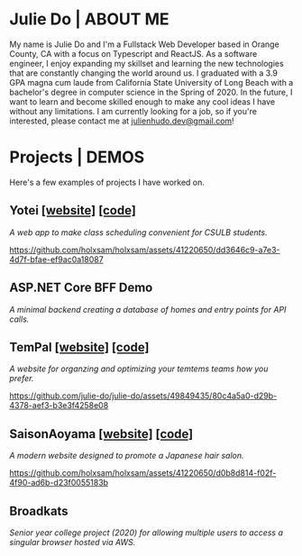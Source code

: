 # Julie Do | ABOUT ME

My name is Julie Do and I'm a Fullstack Web Developer based in Orange County, CA with a focus on Typescript and ReactJS. As a software engineer, I enjoy expanding my skillset and learning the new technologies that are constantly changing the world around us. I graduated with a 3.9 GPA magna cum laude from California State University of Long Beach with a bachelor's degree in computer science in the Spring of 2020. In the future, I want to learn and become skilled enough to make any cool ideas I have without any limitations. I am currently looking for a job, so if you're interested, please contact me at julienhudo.dev@gmail.com!

# Projects | DEMOS

Here's a few examples of projects I have worked on.

## Yotei [[website]](https://yotei.org) [[code]](https://github.com/julie-do/yotei)

_A web app to make class scheduling convenient for CSULB students._

https://github.com/holxsam/holxsam/assets/41220650/dd3646c9-a7e3-4d7f-bfae-ef9ac0a18087

## ASP.NET Core BFF Demo

_A minimal backend creating a database of homes and entry points for API calls._

## TemPal [[website]](https://tempal.gg) [[code]](https://github.com/julie-do/tempal)

_A website for organzing and optimizing your temtems teams how you prefer._

https://github.com/julie-do/julie-do/assets/49849435/80c4a5a0-d29b-4378-aef3-b3e3f4258e08

## SaisonAoyama [[website]](https://saisonaoyama.vercel.app/) [[code]](https://github.com/julie-do/saison-aoyama-demo)

_A modern website designed to promote a Japanese hair salon._

https://github.com/holxsam/holxsam/assets/41220650/d0b8d814-f02f-4f90-ad6b-d23f0055183b

## Broadkats

_Senior year college project (2020) for allowing multiple users to access a singular browser hosted via AWS._
